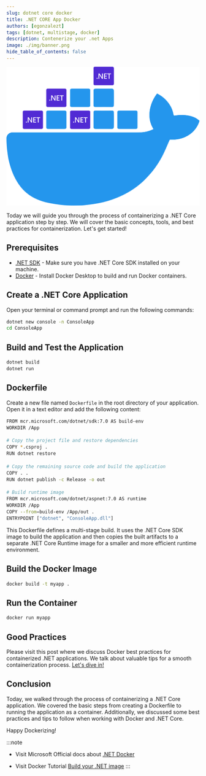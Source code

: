 ```yaml
---
slug: dotnet core docker
title: .NET CORE App Docker
authors: [egonzalezt]
tags: [dotnet, multistage, docker]
description: Contenerize your .net Apps
image: ./img/banner.png
hide_table_of_contents: false
---
```


![Logo](./img/postImage.svg)

Today we will guide you through the process of containerizing a .NET Core application step by step. We will cover the basic concepts, tools, and best practices for containerization. Let's get started!

<!--truncate-->

## Prerequisites

- [.NET SDK](https://dotnet.microsoft.com/download) - Make sure you have .NET Core SDK installed on your machine.
- [Docker](https://www.docker.com/get-started) - Install Docker Desktop to build and run Docker containers.

## Create a .NET Core Application

Open your terminal or command prompt and run the following commands:

```bash
dotnet new console -n ConsoleApp
cd ConsoleApp
```

## Build and Test the Application

```bash
dotnet build
dotnet run
```

## Dockerfile

Create a new file named `Dockerfile` in the root directory of your application. Open it in a text editor and add the following content:

```bash
FROM mcr.microsoft.com/dotnet/sdk:7.0 AS build-env
WORKDIR /App

# Copy the project file and restore dependencies
COPY *.csproj .
RUN dotnet restore

# Copy the remaining source code and build the application
COPY . .
RUN dotnet publish -c Release -o out

# Build runtime image
FROM mcr.microsoft.com/dotnet/aspnet:7.0 AS runtime
WORKDIR /App
COPY --from=build-env /App/out .
ENTRYPOINT ["dotnet", "ConsoleApp.dll"]
```

This Dockerfile defines a multi-stage build. It uses the .NET Core SDK image to build the application and then copies the built artifacts to a separate .NET Core Runtime image for a smaller and more efficient runtime environment.

## Build the Docker Image

```bash
docker build -t myapp .
```

## Run the Container

```bash
docker run myapp
```

## Good Practices

Please visit this post where we discuss Docker best practices for containerized .NET applications. We talk about valuable tips for a smooth containerization process. [Let's dive in!](/Containers/blog/aspnet%20docker#additional-tips-and-best-practices)

## Conclusion

Today, we walked through the process of containerizing a .NET Core application. We covered the basic steps from creating a Dockerfile to running the application as a container. Additionally, we discussed some best practices and tips to follow when working with Docker and .NET Core.

Happy Dockerizing!

:::note
* Visit Microsoft Official docs about [.NET Docker](https://learn.microsoft.com/en-us/dotnet/core/docker)

* Visit Docker Tutorial [Build your .NET image](https://docs.docker.com/language/dotnet/build-images/)
:::

